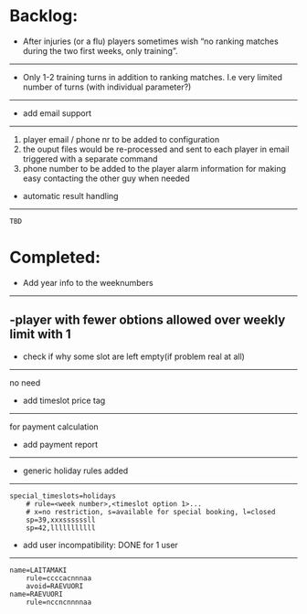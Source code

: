 Backlog:
=======

- After injuries (or a flu) players sometimes wish “no ranking matches during the two first weeks, only training”.
------------------------------------------------------------------------------------------------------------------


- Only 1-2 training turns in addition to ranking matches. I.e very limited number of turns (with individual parameter?)
-----------------------------------------------------------------------------------------------------------------------


- add email support
-------------------
  1) player email / phone nr to be added to configuration
  2) the ouput files would be re-processed and sent to each player in email
     triggered with a separate command
  3) phone number to be added to the player alarm information for making easy
     contacting the other guy when needed


- automatic result handling
---------------------------
    TBD


Completed:
=========


- Add year info to the weeknumbers
----------------------------------


-player with fewer obtions allowed over weekly limit with 1
------------------------------------------------------------

- check if why some slot are left empty(if problem real at all)
---------------------------------------------------------------
  no need


- add timeslot price tag
------------------------
for payment calculation


- add payment report
--------------------


- generic holiday rules added
---------------------
    special_timeslots=holidays
        # rule=<week number>,<timeslot option 1>...
        # x=no restriction, s=available for special booking, l=closed
        sp=39,xxxssssssll
        sp=42,lllllllllll

- add user incompatibility: DONE for 1 user
---------------------------
    name=LAITAMAKI
        rule=ccccacnnnaa
        avoid=RAEVUORI
    name=RAEVUORI
        rule=nccncnnnnaa
